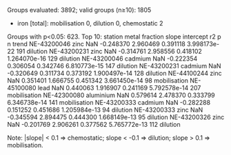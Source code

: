 Groups evaluated: 3892; valid groups (n≥10): 1805
- iron [total]: mobilisation 0, dilution 0, chemostatic 2

Groups with p<0.05: 623. Top 10:
    station     metal fraction     slope  intercept       r2            p   n        trend
NE-43200046      zinc      NaN -0.248370   2.960469 0.391118 3.998173e-22 191     dilution
NE-43200231      zinc      NaN -0.314761   2.958556 0.418102 1.264070e-16 129     dilution
NE-43200046   cadmium      NaN -0.222354   0.306054 0.342746 6.810773e-15 147     dilution
NE-43200231   cadmium      NaN -0.320649   0.311734 0.373192 1.900497e-14 128     dilution
NE-44100244      zinc      NaN  0.351401   1.666755 0.451342 3.661450e-14  98 mobilisation
NE-45100080      lead      NaN  0.440063   1.916907 0.241169 5.792578e-14 207 mobilisation
NE-42300080 aluminium      NaN  0.579614   2.478370 0.333799 6.346738e-14 141 mobilisation
NE-43200333   cadmium      NaN -0.282288   0.151252 0.451686 1.205984e-13  94     dilution
NE-43200333      zinc      NaN -0.345594   2.894475 0.444300 1.668149e-13  95     dilution
NE-43200326      zinc      NaN -0.201769   2.906261 0.377562 5.765772e-13 112     dilution

Note: |slope| < 0.1 ⇒ chemostatic; slope < -0.1 ⇒ dilution; slope > 0.1 ⇒ mobilisation.